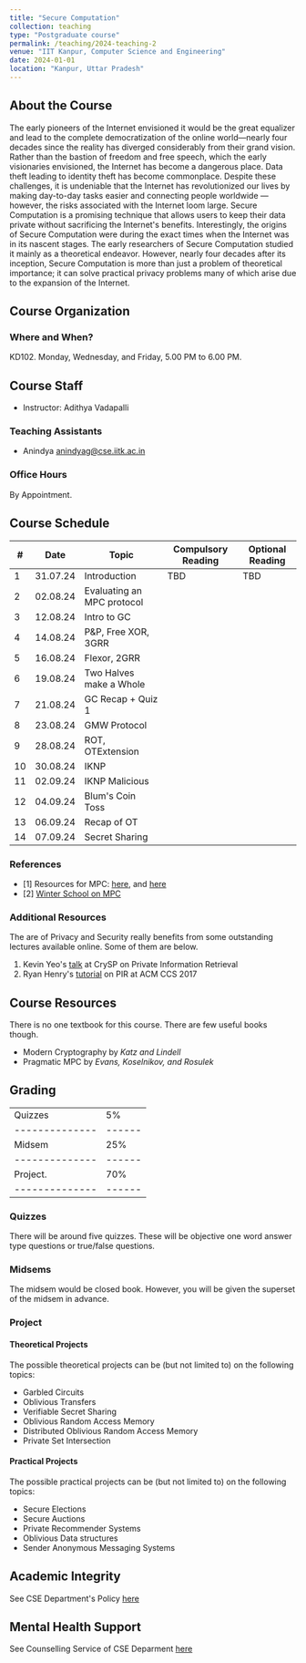 ```yaml
---
title: "Secure Computation"
collection: teaching
type: "Postgraduate course"
permalink: /teaching/2024-teaching-2
venue: "IIT Kanpur, Computer Science and Engineering"
date: 2024-01-01
location: "Kanpur, Uttar Pradesh"
---
```

About the Course
-------------------------
The early pioneers of the Internet envisioned it would be the great equalizer and lead to the complete democratization of the online world—nearly four decades since the reality has diverged considerably from their grand vision. Rather than the bastion of freedom and free speech, which the early visionaries envisioned, the Internet has become a dangerous place. Data theft leading to identity theft has become commonplace. Despite these challenges, it is undeniable that the Internet has revolutionized our lives by making day-to-day tasks easier and connecting people worldwide — however, the risks associated with the Internet loom large. Secure Computation is a promising technique that allows users to keep their data private without sacrificing the Internet's benefits.
Interestingly, the origins of Secure Computation were during the exact times when the Internet was in its nascent stages. The early researchers of Secure Computation studied it mainly as a theoretical endeavor. However, nearly four decades after its inception, Secure Computation is more than just a problem of theoretical importance; it can solve practical privacy problems many of which arise due to the expansion of the Internet.


Course Organization
-----------------------

### Where and When?
KD102. Monday, Wednesday, and Friday, 5.00 PM to 6.00 PM.

## Course Staff
- Instructor: Adithya Vadapalli

### Teaching Assistants
- Anindya anindyag@cse.iitk.ac.in

### Office Hours
By Appointment.



Course Schedule
------------------------------

| #  | Date      | Topic                     | Compulsory Reading | Optional Reading |
|----|-----------|---------------------------|--------------------|------------------|
| 1  | 31.07.24  | Introduction               | TBD                | TBD              |
| 2  | 02.08.24  | Evaluating an MPC protocol |                    |                  |
| 3  | 12.08.24  | Intro to GC                |                    |                  |
| 4  | 14.08.24  | P&P, Free XOR, 3GRR        |                    |                  |
| 5  | 16.08.24  | Flexor, 2GRR               |                    |                  |
| 6  | 19.08.24  | Two Halves make a Whole    |                    |                  |                  
| 7  | 21.08.24  | GC Recap + Quiz 1          |                    |                  |
| 8  | 23.08.24  | GMW Protocol               |                    |                  |
| 9  | 28.08.24  | ROT, OTExtension           |                    |                  |
| 10 | 30.08.24  | IKNP                       |                    |                  |
| 11 | 02.09.24  | IKNP Malicious             |                    |                  |
| 12 | 04.09.24  | Blum's Coin Toss           |                    |                  |
| 13 | 06.09.24  | Recap of OT                |                    |                  |
| 14 | 07.09.24  | Secret Sharing                        |                    |                  |





### References
- [1] Resources for MPC: [here](https://u.cs.biu.ac.il/~lindell/MPC-resources.html), and [here](https://github.com/rdragos/awesome-mpc)
- [2] [Winter School on MPC](https://www.youtube.com/playlist?list=PLXF_IJaFk-9BFn8M-dsEm5x3-5Cvji3V9)

### Additional Resources

The are of Privacy and Security really benefits from some outstanding lectures available online. Some of them are below. 
1. Kevin Yeo's [talk](https://www.youtube.com/watch?v=8eqJztvaT1w) at CrySP on Private Information Retrieval 
2. Ryan Henry's [tutorial](https://www.youtube.com/watch?v=XEYwMPwPxNI&t=450s) on PIR at ACM CCS 2017


Course Resources
------------------------
There is no one textbook for this course. There are few useful books though. 
- Modern Cryptography by _Katz and Lindell_
- Pragmatic MPC by _Evans, Koselnikov, and Rosulek_


Grading
-----------------------------

|              |      | 
|--------------|------|
|Quizzes  | 5%  | 
|--------------|------|
|Midsem  | 25%  | 
|--------------|------|
|Project.    | 70%  | 
|--------------|------|


### Quizzes
There will be around five quizzes. These will be objective one word answer type questions or true/false questions. 

### Midsems
The midsem would be closed book. However, you will be given the superset of the midsem in advance. 

### Project
#### Theoretical Projects
The possible theoretical projects can be (but not limited to) on the following topics:
- Garbled Circuits
- Oblivious Transfers
- Verifiable Secret Sharing
- Oblivious Random Access Memory
- Distributed Oblivious Random Access Memory
- Private Set Intersection


#### Practical Projects
The possible practical projects can be (but not limited to) on the following topics:
 - Secure Elections
- Secure Auctions
- Private Recommender Systems
- Oblivious Data structures
- Sender Anonymous Messaging Systems
 
Academic Integrity
---------------------------
See CSE Department's Policy [here](https://www.cse.iitk.ac.in/pages/AntiCheatingPolicy.html)

Mental Health Support
---------------------------
See Counselling Service of CSE Deparment [here](https://www.cse.iitk.ac.in/pages/Counselling.html)
